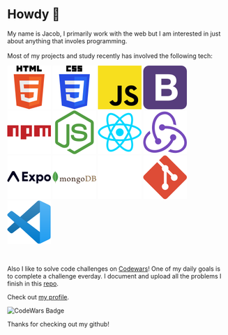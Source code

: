 # Howdy 👋

My name is Jacob, I primarily work with the web but I am interested in just about anything that involes programming.  
<br>
Most of my projects and study recently has involved the following tech:  

![HTML-5](icons\html-5.svg)
![CSS3](icons\css-3.svg)
![javascript](icons\javascript.svg)
![bootstrap](icons\bootstrap.svg)
![npm](icons\npm.svg)
![nodejs](icons\nodejs-icon.svg)
![react](icons\react.svg)
![redux](icons\redux.svg)
![expo](icons\expo.svg)
![mongodb](icons\mongodb.svg)
![express](icons\express.svg)
![git](icons\git-icon.svg)
![vs-code](icons\visual-studio-code.svg)

<br> 

Also I like to solve code challenges on [Codewars](https://www.codewars.com)! One of my daily goals is to complete a challenge everday. I document and upload all the problems I finish in this [repo](https://github.com/JacobMooney/javascript-practice-problems).

Check out [my profile](https://www.codewars.com/users/Flare430).

![CodeWars Badge](https://www.codewars.com/users/Flare430/badges/large)

Thanks for checking out my github!
